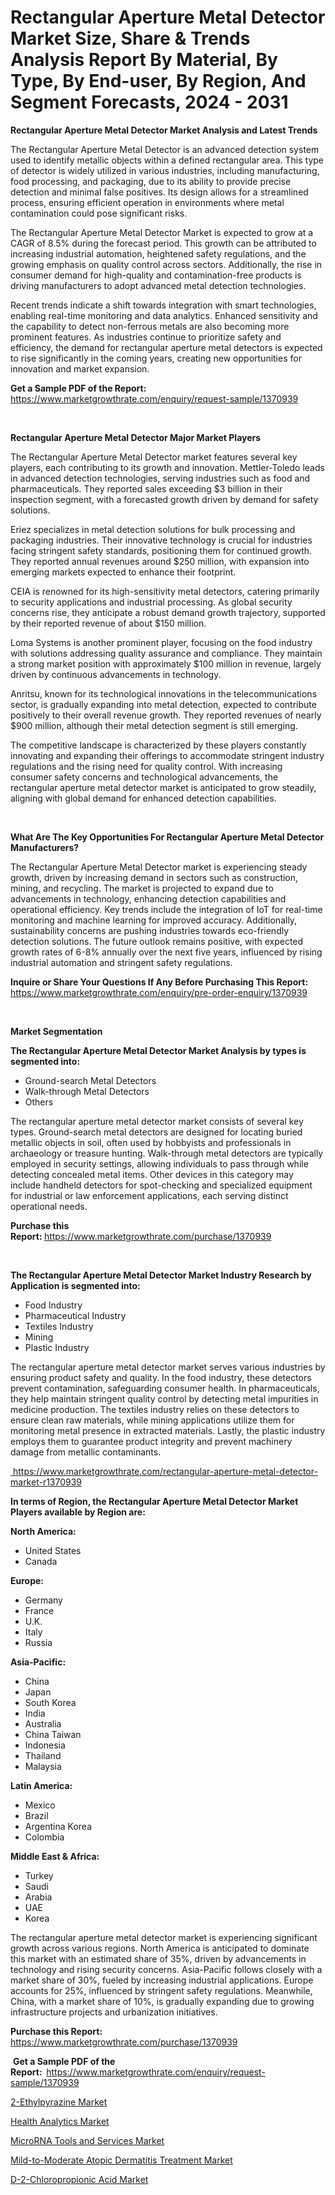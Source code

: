 <p><h1>Rectangular Aperture Metal Detector Market Size, Share & Trends Analysis Report By Material, By Type, By End-user, By Region, And Segment Forecasts, 2024 - 2031</h1></p><p><strong>Rectangular Aperture Metal Detector Market Analysis and Latest Trends</strong></p>
<p><p>The Rectangular Aperture Metal Detector is an advanced detection system used to identify metallic objects within a defined rectangular area. This type of detector is widely utilized in various industries, including manufacturing, food processing, and packaging, due to its ability to provide precise detection and minimal false positives. Its design allows for a streamlined process, ensuring efficient operation in environments where metal contamination could pose significant risks.</p><p>The Rectangular Aperture Metal Detector Market is expected to grow at a CAGR of 8.5% during the forecast period. This growth can be attributed to increasing industrial automation, heightened safety regulations, and the growing emphasis on quality control across sectors. Additionally, the rise in consumer demand for high-quality and contamination-free products is driving manufacturers to adopt advanced metal detection technologies.</p><p>Recent trends indicate a shift towards integration with smart technologies, enabling real-time monitoring and data analytics. Enhanced sensitivity and the capability to detect non-ferrous metals are also becoming more prominent features. As industries continue to prioritize safety and efficiency, the demand for rectangular aperture metal detectors is expected to rise significantly in the coming years, creating new opportunities for innovation and market expansion.</p></p>
<p><strong>Get a Sample PDF of the Report:&nbsp;</strong> <a href="https://www.marketgrowthrate.com/enquiry/request-sample/1370939">https://www.marketgrowthrate.com/enquiry/request-sample/1370939</a></p>
<p>&nbsp;</p>
<p><strong>Rectangular Aperture Metal Detector Major Market Players</strong></p>
<p><p>The Rectangular Aperture Metal Detector market features several key players, each contributing to its growth and innovation. Mettler-Toledo leads in advanced detection technologies, serving industries such as food and pharmaceuticals. They reported sales exceeding $3 billion in their inspection segment, with a forecasted growth driven by demand for safety solutions.</p><p>Eriez specializes in metal detection solutions for bulk processing and packaging industries. Their innovative technology is crucial for industries facing stringent safety standards, positioning them for continued growth. They reported annual revenues around $250 million, with expansion into emerging markets expected to enhance their footprint.</p><p>CEIA is renowned for its high-sensitivity metal detectors, catering primarily to security applications and industrial processing. As global security concerns rise, they anticipate a robust demand growth trajectory, supported by their reported revenue of about $150 million.</p><p>Loma Systems is another prominent player, focusing on the food industry with solutions addressing quality assurance and compliance. They maintain a strong market position with approximately $100 million in revenue, largely driven by continuous advancements in technology.</p><p>Anritsu, known for its technological innovations in the telecommunications sector, is gradually expanding into metal detection, expected to contribute positively to their overall revenue growth. They reported revenues of nearly $900 million, although their metal detection segment is still emerging.</p><p>The competitive landscape is characterized by these players constantly innovating and expanding their offerings to accommodate stringent industry regulations and the rising need for quality control. With increasing consumer safety concerns and technological advancements, the rectangular aperture metal detector market is anticipated to grow steadily, aligning with global demand for enhanced detection capabilities.</p></p>
<p>&nbsp;</p>
<p><strong>What Are The Key Opportunities For Rectangular Aperture Metal Detector Manufacturers?</strong></p>
<p><p>The Rectangular Aperture Metal Detector market is experiencing steady growth, driven by increasing demand in sectors such as construction, mining, and recycling. The market is projected to expand due to advancements in technology, enhancing detection capabilities and operational efficiency. Key trends include the integration of IoT for real-time monitoring and machine learning for improved accuracy. Additionally, sustainability concerns are pushing industries towards eco-friendly detection solutions. The future outlook remains positive, with expected growth rates of 6-8% annually over the next five years, influenced by rising industrial automation and stringent safety regulations.</p></p>
<p><strong>Inquire or Share Your Questions If Any Before Purchasing This Report:</strong> <a href="https://www.marketgrowthrate.com/enquiry/pre-order-enquiry/1370939">https://www.marketgrowthrate.com/enquiry/pre-order-enquiry/1370939</a></p>
<p>&nbsp;</p>
<p><strong>Market Segmentation</strong></p>
<p><strong>The Rectangular Aperture Metal Detector Market Analysis by types is segmented into:</strong></p>
<p><ul><li>Ground-search Metal Detectors</li><li>Walk-through Metal Detectors</li><li>Others</li></ul></p>
<p><p>The rectangular aperture metal detector market consists of several key types. Ground-search metal detectors are designed for locating buried metallic objects in soil, often used by hobbyists and professionals in archaeology or treasure hunting. Walk-through metal detectors are typically employed in security settings, allowing individuals to pass through while detecting concealed metal items. Other devices in this category may include handheld detectors for spot-checking and specialized equipment for industrial or law enforcement applications, each serving distinct operational needs.</p></p>
<p><strong>Purchase this Report:&nbsp;</strong><a href="https://www.marketgrowthrate.com/purchase/1370939">https://www.marketgrowthrate.com/purchase/1370939</a></p>
<p>&nbsp;</p>
<p><strong>The Rectangular Aperture Metal Detector Market Industry Research by Application is segmented into:</strong></p>
<p><ul><li>Food Industry</li><li>Pharmaceutical Industry</li><li>Textiles Industry</li><li>Mining</li><li>Plastic Industry</li></ul></p>
<p><p>The rectangular aperture metal detector market serves various industries by ensuring product safety and quality. In the food industry, these detectors prevent contamination, safeguarding consumer health. In pharmaceuticals, they help maintain stringent quality control by detecting metal impurities in medicine production. The textiles industry relies on these detectors to ensure clean raw materials, while mining applications utilize them for monitoring metal presence in extracted materials. Lastly, the plastic industry employs them to guarantee product integrity and prevent machinery damage from metallic contaminants.</p></p>
<p><a href="https://www.marketgrowthrate.com/rectangular-aperture-metal-detector-market-r1370939">&nbsp;https://www.marketgrowthrate.com/rectangular-aperture-metal-detector-market-r1370939</a></p>
<p><strong>In terms of Region, the Rectangular Aperture Metal Detector Market Players available by Region are:</strong></p>
<p>
    <p> <strong> North America: </strong>
        <ul>
            <li>United States</li>
            <li>Canada</li>
        </ul>
        </p> 
    <p> <strong> Europe: </strong>
        <ul>
            <li>Germany</li>
            <li>France</li>
            <li>U.K.</li>
            <li>Italy</li>
            <li>Russia</li>
        </ul>
        </p> 
    <p> <strong> Asia-Pacific: </strong>
        <ul>
            <li>China</li>
            <li>Japan</li>
            <li>South Korea</li>
            <li>India</li>
            <li>Australia</li>
            <li>China Taiwan</li>
            <li>Indonesia</li>
            <li>Thailand</li>
            <li>Malaysia</li>
        </ul>
        </p> 
    <p> <strong> Latin America: </strong>
        <ul>
            <li>Mexico</li>
            <li>Brazil</li>
            <li>Argentina Korea</li>
            <li>Colombia</li>
        </ul>
        </p> 
    <p> <strong> Middle East & Africa: </strong>
        <ul>
            <li>Turkey</li>
            <li>Saudi</li>
            <li>Arabia</li>
            <li>UAE</li>
            <li>Korea</li>
        </ul>
    </p>
    </p>
<p><p>The rectangular aperture metal detector market is experiencing significant growth across various regions. North America is anticipated to dominate this market with an estimated share of 35%, driven by advancements in technology and rising security concerns. Asia-Pacific follows closely with a market share of 30%, fueled by increasing industrial applications. Europe accounts for 25%, influenced by stringent safety regulations. Meanwhile, China, with a market share of 10%, is gradually expanding due to growing infrastructure projects and urbanization initiatives.</p></p>
<p><strong>Purchase this Report: </strong><a href="https://www.marketgrowthrate.com/purchase/1370939">https://www.marketgrowthrate.com/purchase/1370939</a></p>
<p>&nbsp;<strong>Get a Sample PDF of the Report:&nbsp;&nbsp;</strong><a href="https://www.marketgrowthrate.com/enquiry/request-sample/1370939">https://www.marketgrowthrate.com/enquiry/request-sample/1370939</a></p>
<p><strong></strong></p>
<p><p><a href="https://issuu.com/reportprime-2/docs/2-ethylpyrazine-market-size-2030.pp_511680ee32bcb4">2-Ethylpyrazine Market</a></p><p><a href="https://www.linkedin.com/pulse/health-analytics-market-forecast-global-trends-analysis-u2uqf">Health Analytics Market</a></p><p><a href="https://medium.com/@stellaca2cz/microrna-tools-and-services-market-emerging-trends-and-future-prospects-for-period-from-2024-to-0a124784aec5?postPublishedType=repub">MicroRNA Tools and Services Market</a></p><p><a href="https://medium.com/@stellaca2cz/global-perspectives-on-mild-to-moderate-atopic-dermatitis-treatment-market-trends-and-forecast-5c9faf93a1f6?postPublishedType=repub">Mild-to-Moderate Atopic Dermatitis Treatment Market</a></p><p><a href="https://issuu.com/reportprime-2/docs/d-2-chloropropionic-acid-market-siz_1b29a44d7260a1">D-2-Chloropropionic Acid Market</a></p></p>